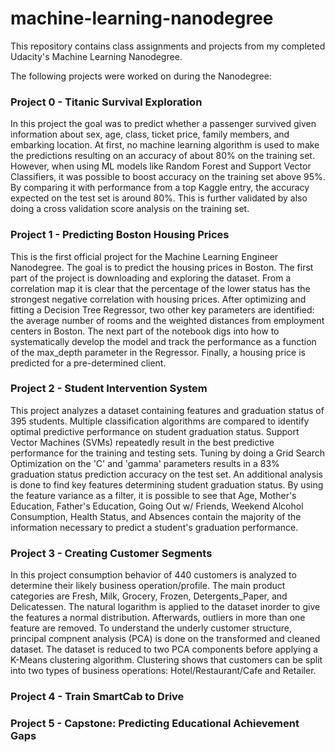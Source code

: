 # machine-learning-nanodegree
This repository contains class assignments and projects from my completed Udacity's Machine Learning Nanodegree.

The following projects were worked on during the Nanodegree:

### Project 0 - Titanic Survival Exploration

In this project the goal was to predict whether a passenger survived given 
information about sex, age, class, ticket price, family members, and embarking location. At first, no 
machine learning algorithm is used to make the predictions resulting on an accuracy of about 80% on the training set.
However, when using ML models like Random Forest and Support Vector Classifiers, it was possible to boost accuracy on
the training set above 95%. By comparing it with performance from a top Kaggle entry, the accuracy expected on the test
set is around 80%. This is further validated by also doing a cross validation score analysis on the training set. 

### Project 1 - Predicting Boston Housing Prices

This is the first official project for the Machine Learning Engineer Nanodegree. The goal is to predict the housing prices
in Boston. The first part of the project is downloading and exploring the dataset. From a correlation map it is clear that
the percentage of the lower status has the strongest negative correlation with housing prices. After optimizing and
fitting a Decision Tree Regressor, two other key parameters are identified: the average number of rooms and the weighted
distances from employment centers in Boston. The next part of the notebook digs into how to systematically develop the model
and track the performance as a function of the max_depth parameter in the Regressor. Finally, a housing price is predicted
for a pre-determined client.

### Project 2 - Student Intervention System
This project  analyzes a dataset containing features and graduation status of 395 students. Multiple classification algorithms are 
compared to identify optimal predictive performance on student graduation status. Support Vector Machines (SVMs) repeatedly result in the best predictive performance for the training and testing sets. Tuning by doing a Grid Search Optimization on the 'C' and 'gamma' parameters results in a 83% graduation status prediction accuracy on the test set. An additional analysis is done to find key features determining student graduation status. By using the feature variance as a filter, it is possible to see that Age, Mother's Education, Father's Education, Going Out w/ Friends, Weekend Alcohol Consumption, Health Status, and Absences contain the majority of the information necessary to predict a student's graduation performance.  

### Project 3 - Creating Customer Segments
In this project consumption behavior of 440 customers is analyzed to determine their likely business operation/profile. The main product categories are Fresh, Milk, Grocery, Frozen, Detergents_Paper, and Delicatessen. The natural logarithm is applied to the dataset inorder to give the features a normal distribution. Afterwards, outliers in more than one feature are removed. To understand the underly customer structure, principal compnent analysis (PCA) is done on the transformed and cleaned dataset. The dataset is reduced to two PCA components before applying a K-Means clustering algorithm. Clustering shows that customers can be split into two types of business operations: Hotel/Restaurant/Cafe and Retailer.  

### Project 4 - Train SmartCab to Drive

### Project 5 - Capstone: Predicting Educational Achievement Gaps
